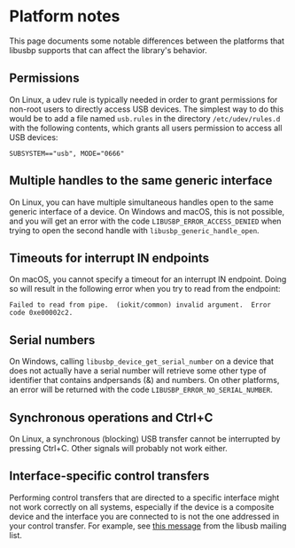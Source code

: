 # Platform notes

This page documents some notable differences between the platforms that libusbp supports that can affect the library's behavior.

## Permissions

On Linux, a udev rule is typically needed in order to grant permissions for non-root users to directly access USB devices.  The simplest way to do this would be to add a file named `usb.rules` in the directory `/etc/udev/rules.d` with the following contents, which grants all users permission to access all USB devices:

    SUBSYSTEM=="usb", MODE="0666"


## Multiple handles to the same generic interface

On Linux, you can have multiple simultaneous handles open to the same generic interface of a device.  On Windows and macOS, this is not possible, and you will get an error with the code `LIBUSBP_ERROR_ACCESS_DENIED` when trying to open the second handle with `libusbp_generic_handle_open`.


## Timeouts for interrupt IN endpoints

On macOS, you cannot specify a timeout for an interrupt IN endpoint.  Doing so will result in the following error when you try to read from the endpoint:

    Failed to read from pipe.  (iokit/common) invalid argument.  Error code 0xe00002c2.


## Serial numbers

On Windows, calling `libusbp_device_get_serial_number` on a device that does not actually have a serial number will retrieve some other type of identifier that contains andpersands (&) and numbers.  On other platforms, an error will be returned with the code `LIBUSBP_ERROR_NO_SERIAL_NUMBER`.


## Synchronous operations and Ctrl+C

On Linux, a synchronous (blocking) USB transfer cannot be interrupted by pressing Ctrl+C.  Other signals will probably not work either.


## Interface-specific control transfers

Performing control transfers that are directed to a specific interface might not work correctly on all systems, especially if the device is a composite device and the interface you are connected to is not the one addressed in your control transfer.  For example, see [this message](https://sourceforge.net/p/libusb/mailman/message/34414447/) from the libusb mailing list.

